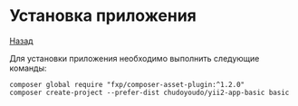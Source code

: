 # Установка приложения

[Назад](/README.md)

Для установки приложения необходимо выполнить следующие команды:

```
composer global require "fxp/composer-asset-plugin:^1.2.0"
composer create-project --prefer-dist chudoyoudo/yii2-app-basic basic
```

